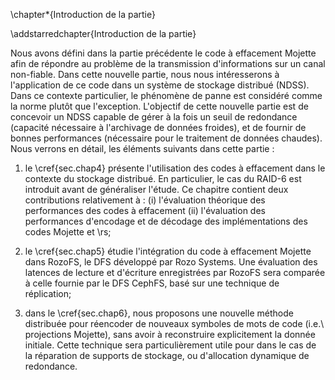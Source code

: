 
\chapter*{Introduction de la partie}

\addstarredchapter{Introduction de la partie}

Nous avons défini dans la partie précédente le code à effacement Mojette 
afin de répondre au problème de la transmission d'informations sur un
canal non-fiable. Dans cette nouvelle partie, nous nous intéresserons à
l'application de ce code dans un système de stockage distribué (NDSS).
Dans ce contexte particulier, le phénomène de panne est considéré comme la
norme plutôt que l'exception. L'objectif de cette nouvelle partie est de
concevoir un NDSS capable de gérer à la fois un seuil de redondance (capacité
nécessaire à l'archivage de données froides), et de fournir de bonnes
performances (nécessaire pour le traitement de données chaudes).
Nous verrons en détail, les éléments suivants dans cette partie :

<!--
%Le problème de l'intégration de notre code à effacement dans un système de
%stockage distribué sera traité dans les \cref{sec.chap4,sec.chap5}. En
%particulier, ces chapitres porteront respectivement sur nos contributions qui
%vise à évaluer théoriquement le code Mojette systématique dans un NDSS, puis à
%l'intégrer spécifiquement dans le système de fichiers distribué (DFS) RozoFS,
%de type *scale-out*. Le \cref{sec.chap6} traite de notre dernière contribution
%relativement à l'élaboration d'une méthode de 
%
%
%
%le canal de communication est composé de deux
%parties : (i) les supports de transport des données (e.g.\ bus, réseau); (ii)
%les supports de stockage des données (e.g.\ bandes, disques durs, SSD).
%
%Le dernier problème correspond au problème de la réparation. Une fois qu'un
%seuil de redondance est mis en place dans un DSS, le système de stockage est
%capable de supporter un certain nombre de pannes (qui engendre de la perte
%d'information). Cependant, ces pannes tendent à réduire la quantité de
%redondance. Le problème de réparation nécessite des algorithmes pour réencoder
%l'information afin de rétablir un seuil de redondance.
-->

<!--
%Nous avons vu comment les codes permettent de représenter
%l'information de façon redondante afin de transmettre les données de manière
%fiable sur des canaux de transmission bruités. Puisqu'aucun canal de
%transmission n'est sûr, les codes à effacement sont ainsi utilisés dans tous
%les domaines des télécommunications. Dans cette partie, nous allons nous
%intéresser à l'application des codes à effacement dans les systèmes de stockage
%distribué.
%Le stockage distribué permet d'agréger un ensemble de ressources de stockage,
%physique ou virtuel, afin d'offrir la vision d'un volume unique aux
%utilisateurs. Il s'agit alors d'une couche de virtualisation qui, lorsqu'elle
%est définie par un logiciel, est dénommée par le terme «\ *Software-Defined
%Storage*\ » (SDS).
%Dans ce domaine, le canal de transmission est complexe. Il est principalement
%composé des supports de stockage (bandes, disques durs, SSD) qui permettent de
%conserver l'information. Ce canal comporte également des éléments qui permette
%de transporter l'information entre ces supports et les participants (e.g.\ bus,
%réseau, etc.).
-->

1. le \cref{sec.chap4} présente l'utilisation des codes à effacement dans le
contexte du stockage distribué. En particulier, le cas du RAID-6 est introduit
avant de généraliser l'étude. Ce chapitre contient deux contributions
relativement à : (i) l'évaluation théorique des performances des codes à
effacement (ii) l'évaluation des performances d'encodage et de décodage des
implémentations des codes Mojette et \rs;

2. le \cref{sec.chap5} étudie l'intégration du code à effacement Mojette dans
RozoFS, le DFS développé par Rozo Systems. Une évaluation des latences de
lecture et d'écriture enregistrées par RozoFS sera comparée à celle fournie par
le DFS CephFS, basé sur une technique de réplication;

3. dans le \cref{sec.chap6}, nous proposons une nouvelle méthode distribuée
pour réencoder de nouveaux symboles de mots de code (i.e.\ projections
Mojette), sans avoir à reconstruire explicitement la donnée initiale. Cette
technique sera particulièrement utile pour dans le cas de la réparation de
supports de stockage, ou d'allocation dynamique de redondance.

